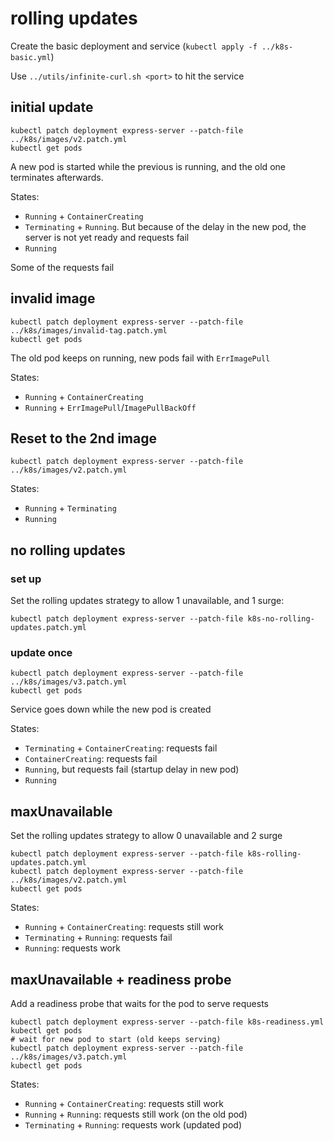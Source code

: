 # rolling updates

Create the basic deployment and service (`kubectl apply -f ../k8s-basic.yml`)

Use `../utils/infinite-curl.sh <port>` to hit the service

## initial update

```
kubectl patch deployment express-server --patch-file ../k8s/images/v2.patch.yml
kubectl get pods
```

A new pod is started while the previous is running, and the old one terminates afterwards.

States:
- `Running` + `ContainerCreating`
- `Terminating` + `Running`. But because of the delay in the new pod, the server is not yet ready and requests fail
- `Running`

Some of the requests fail

## invalid image

```
kubectl patch deployment express-server --patch-file ../k8s/images/invalid-tag.patch.yml
kubectl get pods
```

The old pod keeps on running, new pods fail with `ErrImagePull`

States:
- `Running` + `ContainerCreating`
- `Running` + `ErrImagePull`/`ImagePullBackOff`

## Reset to the 2nd image

```
kubectl patch deployment express-server --patch-file ../k8s/images/v2.patch.yml
```

States:
- `Running` + `Terminating`
- `Running`

## no rolling updates

### set up

Set the rolling updates strategy to allow 1 unavailable, and 1 surge:

```
kubectl patch deployment express-server --patch-file k8s-no-rolling-updates.patch.yml
```

### update once

```
kubectl patch deployment express-server --patch-file ../k8s/images/v3.patch.yml
kubectl get pods
```

Service goes down while the new pod is created

States:
- `Terminating` + `ContainerCreating`: requests fail
- `ContainerCreating`: requests fail
- `Running`, but requests fail (startup delay in new pod)
- `Running`

## maxUnavailable

Set the rolling updates strategy to allow 0 unavailable and 2 surge

```
kubectl patch deployment express-server --patch-file k8s-rolling-updates.patch.yml
kubectl patch deployment express-server --patch-file ../k8s/images/v2.patch.yml
kubectl get pods
```

States:
- `Running` + `ContainerCreating`: requests still work
- `Terminating` + `Running`: requests fail
- `Running`: requests work

## maxUnavailable + readiness probe

Add a readiness probe that waits for the pod to serve requests

```
kubectl patch deployment express-server --patch-file k8s-readiness.yml
kubectl get pods
# wait for new pod to start (old keeps serving)
kubectl patch deployment express-server --patch-file ../k8s/images/v3.patch.yml
kubectl get pods
```

States:
- `Running` + `ContainerCreating`: requests still work
- `Running` + `Running`: requests still work (on the old pod)
- `Terminating` + `Running`: requests work (updated pod)
